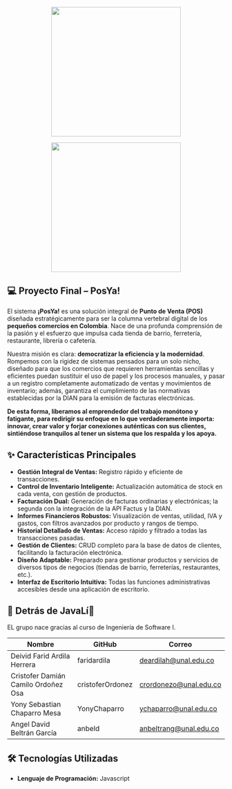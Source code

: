 
<p align="center">
  <img src="https://github.com/user-attachments/assets/161b9724-796b-467d-a8aa-2483d9286cc4" height="300" width="300"/>
</p>

<p align="center">
  <img src="https://github.com/user-attachments/assets/2d2f0a47-5299-43ff-bd03-f62ab9fab6da" height="300" width="300"/>
</p>



## 💻 Proyecto Final – PosYa!

El sistema **¡PosYa!** es una solución integral de **Punto de Venta (POS)** diseñada estratégicamente para ser la columna vertebral digital de los **pequeños comercios en Colombia**. Nace de una profunda comprensión de la pasión y el esfuerzo que impulsa cada tienda de barrio, ferretería, restaurante, librería o cafetería.

Nuestra misión es clara: **democratizar la eficiencia y la modernidad**. Rompemos con la rigidez de sistemas pensados para un solo nicho, diseñado para que los comercios que requieren herramientas sencillas y eficientes puedan sustituir el uso de papel y los procesos manuales, y pasar a un registro completamente automatizado de ventas y movimientos de inventario; además, garantiza el cumplimiento de las normativas establecidas por la DIAN para la emisión de facturas electrónicas.

**De esta forma, liberamos al emprendedor del trabajo monótono y fatigante, para redirigir su enfoque en lo que verdaderamente importa: innovar, crear valor y forjar conexiones auténticas con sus clientes, sintiéndose tranquilos al tener un sistema que los respalda y los apoya.**

## ✨ Características Principales

* **Gestión Integral de Ventas:** Registro rápido y eficiente de transacciones.
* **Control de Inventario Inteligente:** Actualización automática de stock en cada venta, con gestión de productos.
* **Facturación Dual:** Generación de facturas ordinarias y electrónicas; la segunda con la integración de la API Factus y la DIAN.
* **Informes Financieros Robustos:** Visualización de ventas, utilidad, IVA y gastos, con filtros avanzados por producto y rangos de tiempo.
* **Historial Detallado de Ventas:** Acceso rápido y filtrado a todas las transacciones pasadas.
* **Gestión de Clientes:** CRUD completo para la base de datos de clientes, facilitando la facturación electrónica.
* **Diseño Adaptable:** Preparado para gestionar productos y servicios de diversos tipos de negocios (tiendas de barrio, ferreterías, restaurantes, etc.).
* **Interfaz de Escritorio Intuitiva:** Todas las funciones administrativas accesibles desde una aplicación de escritorio.


## 👥 Detrás de JavaLí🐗

EL grupo nace gracias al curso de Ingeniería de Software I.

| Nombre           | GitHub   | Correo                  |
| ---------------- | -------- |-------------------------|
| Deivid Farid Ardila Herrera | faridardila | deardilah@unal.edu.co |
| Cristofer Damián Camilo Ordoñez Osa | cristoferOrdonez| crordonezo@unal.edu.co |
| Yony Sebastian Chaparro Mesa | YonyChaparro | ychaparro@unal.edu.co |
| Angel David Beltrán García | anbeld | anbeltrang@unal.edu.co |


## 🛠️ Tecnologías Utilizadas

* **Lenguaje de Programación:** Javascript

